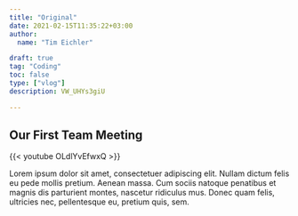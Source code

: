 ```yaml
---
title: "Original"
date: 2021-02-15T11:35:22+03:00
author:
  name: "Tim Eichler"

draft: true
tag: "Coding"
toc: false
type: ["vlog"]
description: VW_UHYs3giU

---
```



## Our First Team Meeting

{{< youtube OLdlYvEfwxQ >}}





Lorem ipsum dolor sit amet, consectetuer adipiscing elit. Nullam dictum felis eu pede mollis pretium. Aenean massa. Cum sociis natoque penatibus et magnis dis parturient montes, nascetur ridiculus mus. Donec quam felis, ultricies nec, pellentesque eu, pretium quis, sem.
